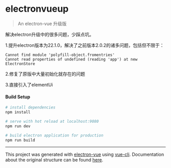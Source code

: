 # electronvueup

> An electron-vue 升级版

解决electron升级中的很多问题，少踩点坑。

1.提升electron版本为22.1.0，解决了之前版本2.0.2的诸多问题，包括但不限于：

    Cannot find module 'polyfill-object.fromentries'
    Cannot read properties of undefined (reading 'app') at new ElectronStore


2.修复了原版中大量初始化就存在的问题

3.直接引入了elementUi


#### Build Setup

``` bash
# install dependencies
npm install

# serve with hot reload at localhost:9080
npm run dev

# build electron application for production
npm run build


```

---

This project was generated with [electron-vue](https://github.com/SimulatedGREG/electron-vue) using [vue-cli](https://github.com/vuejs/vue-cli). Documentation about the original structure can be found [here](https://simulatedgreg.gitbooks.io/electron-vue/content/index.html).
